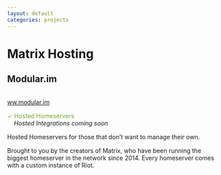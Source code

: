 ```yaml
---
layout: default
categories: projects
---
```


<style>
    p {
        margin-bottom: 15px;
    }
    .hhs-green {
        color: #78A830;
    }
    .hhs-amber {
        color: #F0A800;
    }
</style>

# Matrix Hosting

<div class="hosting-provider">

<h2 id="modularim">Modular.im</h2>

<p><img src="/docs/projects/images/modularlogo.png" alt=""></p>
<p><a href="https://www.modular.im/">ww.modular.im</a></p>

<p>
<span class="hhs-green">✓ Hosted Homeservers</span><br />
<span><em>&nbsp;&nbsp;&nbsp;&nbsp;Hosted Integrations coming soon</em></span>
</p>

<p>Hosted Homeservers for those that don’t want to manage their own.</p>

<p>Brought to you by the creators of Matrix, who have been running the biggest homeserver in the network since 2014. Every homeserver comes with a custom instance of Riot.</p>

</div>

